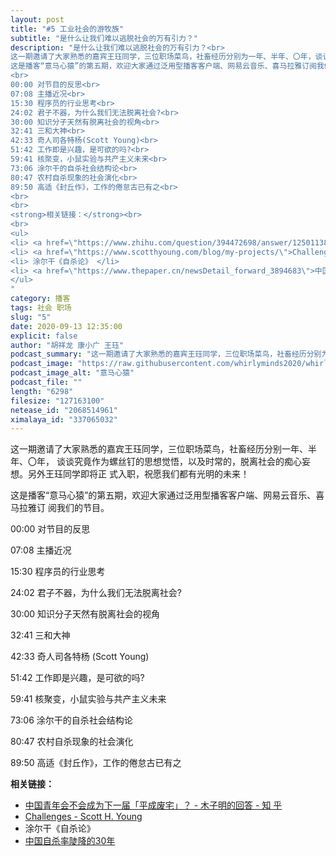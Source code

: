 ```yaml
---
layout: post
title: "#5 工业社会的游牧族"
subtitle: "是什么让我们难以逃脱社会的万有引力？"
description: "是什么让我们难以逃脱社会的万有引力？<br>
这一期邀请了大家熟悉的嘉宾王珏同学，三位职场菜鸟，社畜经历分别为一年、半年、〇年，谈谈究竟作为螺丝钉的思想觉悟，以及时常的，脱离社会的痴心妄想。另外王珏同学即将正式入职，祝愿我们都有光明的未来！<br>
这是播客“意马心猿”的第五期，欢迎大家通过泛用型播客客户端、网易云音乐、喜马拉雅订阅我们的节目。<br>
<br>
00:00 对节目的反思<br>
07:08 主播近况<br>
15:30 程序员的行业思考<br>
24:02 君子不器，为什么我们无法脱离社会?<br>
30:00 知识分子天然有脱离社会的视角<br>
32:41 三和大神<br>
42:33 奇人司各特杨(Scott Young)<br>
51:42 工作即是兴趣，是可欲的吗?<br>
59:41 核聚变，小鼠实验与共产主义未来<br>
73:06 涂尔干的自杀社会结构论<br>
80:47 农村自杀现象的社会演化<br>
89:50 高适《封丘作》，工作的倦怠古已有之<br>
<br>
<br>
<strong>相关链接：</strong><br>
<br>
<ul>
<li> <a href=\"https://www.zhihu.com/question/394472698/answer/1250113813\">中国青年会不会成为下一届「平成废宅」？ - 木子明的回答 - 知乎</a> </li>
<li> <a href=\"https://www.scotthyoung.com/blog/my-projects/\">Challenges | Scott H. Young</a> </li>
<li> 涂尔干《自杀论》 </li>
<li> <a href=\"https://www.thepaper.cn/newsDetail_forward_3894683\">中国自杀率陡降的30年</a> </li>
</ul>
"
category: 播客
tags: 社会 职场
slug: "5"
date: 2020-09-13 12:35:00 
explicit: false
author: "胡祥龙 康小广 王珏"
podcast_summary: "这一期邀请了大家熟悉的嘉宾王珏同学，三位职场菜鸟，社畜经历分别为一年、半年、〇年，谈谈究竟作为螺丝钉的思想觉悟，以及时常的，脱离社会的痴心妄想。另外王珏同学即将正式入职，祝愿我们都有光明的未来！"
podcast_image: "https://raw.githubusercontent.com/whirlyminds2020/whirlyminds2020.github.io/master/assets/images/logo.png"
podcast_image_alt: "意马心猿"
podcast_file: ""
length: "6298"
filesize: "127163100"
netease_id: "2068514961"
ximalaya_id: "337065032"
---
```


这一期邀请了大家熟悉的嘉宾王珏同学，三位职场菜鸟，社畜经历分别一年、半年、〇年，
谈谈究竟作为螺丝钉的思想觉悟，以及时常的，脱离社会的痴心妄想。另外王珏同学即将正
式入职，祝愿我们都有光明的未来！

这是播客“意马心猿”的第五期，欢迎大家通过泛用型播客客户端、网易云音乐、喜马拉雅订
阅我们的节目。

00:00 对节目的反思

07:08 主播近况

15:30 程序员的行业思考

24:02 君子不器，为什么我们无法脱离社会?

30:00 知识分子天然有脱离社会的视角

32:41 三和大神

42:33 奇人司各特杨 (Scott Young)

51:42 工作即是兴趣，是可欲的吗?

59:41 核聚变，小鼠实验与共产主义未来

73:06 涂尔干的自杀社会结构论

80:47 农村自杀现象的社会演化

89:50 高适《封丘作》，工作的倦怠古已有之


__相关链接：__

- [中国青年会不会成为下一届「平成废宅」？ - 木子明的回答 - 知
  乎](https://www.zhihu.com/question/394472698/answer/1250113813)
- [Challenges - Scott H. Young](https://www.scotthyoung.com/blog/my-projects/)
- 涂尔干《自杀论》
- [中国自杀率陡降的30年](https://www.thepaper.cn/newsDetail_forward_3894683)
